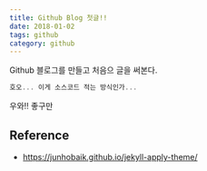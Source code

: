 ```yaml
---
title: Github Blog 첫글!!
date: 2018-01-02
tags: github 
category: github
---
```


Github 블로그를 만들고 처음으 글을 써본다.

```javascript
호오... 이게 소스코드 적는 방식인가...
```

우와!! 좋구만

## Reference

- https://junhobaik.github.io/jekyll-apply-theme/
